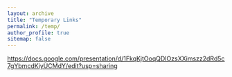 ```yaml
---
layout: archive
title: "Temporary Links"
permalink: /temp/
author_profile: true
sitemap: false
---
```



https://docs.google.com/presentation/d/1FkqKjtOoqQDIOzsXXimszz2dRd5c7gYbmcdKiyUCMdY/edit?usp=sharing
